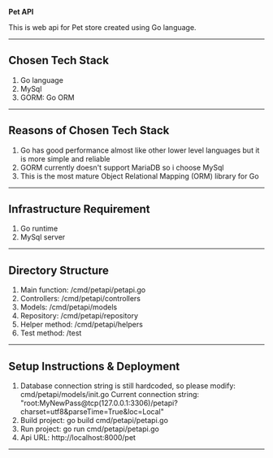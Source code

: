 **Pet API**

This is web api for Pet store created using Go language.

---

## Chosen Tech Stack

1. Go language
2. MySql
3. GORM: Go ORM

---

## Reasons of Chosen Tech Stack

1. Go has good performance almost like other lower level languages but it is more simple and reliable
2. GORM currently doesn't support MariaDB so i choose MySql
3. This is the most mature Object Relational Mapping (ORM) library for Go

---

## Infrastructure Requirement

1. Go runtime
2. MySql server

---

## Directory Structure

1. Main function: /cmd/petapi/petapi.go
2. Controllers: /cmd/petapi/controllers
3. Models: /cmd/petapi/models
4. Repository: /cmd/petapi/repository
5. Helper method: /cmd/petapi/helpers
6. Test method: /test

---

## Setup Instructions & Deployment

1. Database connection string is still hardcoded, so please modify: cmd/petapi/models/init.go
   Current connection string: "root:MyNewPass@tcp(127.0.0.1:3306)/petapi?charset=utf8&parseTime=True&loc=Local"
2. Build project: go build cmd/petapi/petapi.go
3. Run project: go run cmd/petapi/petapi.go
4. Api URL: http://localhost:8000/pet

---